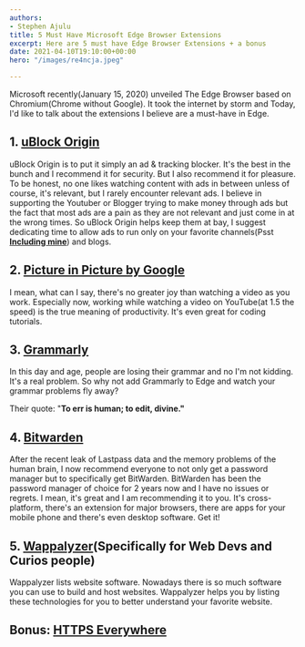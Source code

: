 ```yaml
---
authors:
- Stephen Ajulu
title: 5 Must Have Microsoft Edge Browser Extensions
excerpt: Here are 5 must have Edge Browser Extensions + a bonus
date: 2021-04-10T19:10:00+00:00
hero: "/images/re4ncja.jpeg"

---
```

Microsoft recently(January 15, 2020) unveiled The Edge Browser based on Chromium(Chrome without Google). It took the internet by storm and Today, I'd like to talk about the extensions I believe are a must-have in Edge.

## 1. [uBlock Origin](https://microsoftedge.microsoft.com/addons/detail/odfafepnkmbhccpbejgmiehpchacaeak)

uBlock Origin is to put it simply an ad & tracking blocker. It's the best in the bunch and I recommend it for security. But I also recommend it for pleasure. To be honest, no one likes watching content with ads in between unless of course, it's relevant, but I rarely encounter relevant ads. I believe in supporting the Youtuber or Blogger trying to make money through ads but the fact that most ads are a pain as they are not relevant and just come in at the wrong times. So uBlock Origin helps keep them at bay, I suggest dedicating time to allow ads to run only on your favorite channels(Psst [**Including mine**](https://www.youtube.com/channel/UC043ZXL-t3yqtgcIxJmkHuA?view_as=subscriber)) and blogs.

## 2. [Picture in Picture by Google](https://chrome.google.com/webstore/detail/picture-in-picture-extens/hkgfoiooedgoejojocmhlaklaeopbecg)

I mean, what can I say, there's no greater joy than watching a video as you work. Especially now, working while watching a video on YouTube(at 1.5 the speed) is the true meaning of productivity. It's even great for coding tutorials.

## 3. [Grammarly](https://microsoftedge.microsoft.com/addons/detail/grammarly-for-microsoft-e/cnlefmmeadmemmdciolhbnfeacpdfbkd)

In this day and age, people are losing their grammar and no I'm not kidding. It's a real problem. So why not add Grammarly to Edge and watch your grammar problems fly away?

Their quote: "**To err is human; to edit, divine."**

## 4. [Bitwarden](https://microsoftedge.microsoft.com/addons/detail/bitwarden-free-password/jbkfoedolllekgbhcbcoahefnbanhhlh)

After the recent leak of Lastpass data and the memory problems of the human brain, I now recommend everyone to not only get a password manager but to specifically get BitWarden. BitWarden has been the password manager of choice for 2 years now and I have no issues or regrets. I mean, it's great and I am recommending it to you. It's cross-platform, there's an extension for major browsers, there are apps for your mobile phone and there's even desktop software. Get it!

## 5. [Wappalyzer](https://chrome.google.com/webstore/detail/wappalyzer/gppongmhjkpfnbhagpmjfkannfbllamg)(Specifically for Web Devs and Curios people)

Wappalyzer lists website software. Nowadays there is so much software you can use to build and host websites. Wappalyzer helps you by listing these technologies for you to better understand your favorite website.

## Bonus: [HTTPS Everywhere](https://microsoftedge.microsoft.com/addons/detail/https-everywhere/fchjpkplmbeeeaaogdbhjbgbknjobohb)
